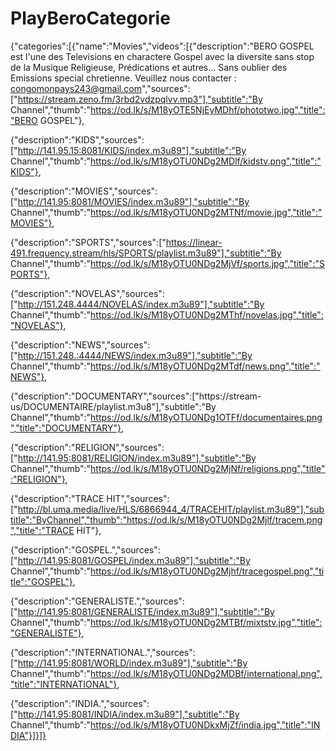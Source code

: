 # PlayBeroCategorie
{"categories":[{"name":"Movies","videos":[{"description":"BERO GOSPEL est l'une des Televisions en charactere Gospel avec la diversite sans stop de la Musique Religieuse, Prédications et autres... Sans oublier des Emissions special chretienne. Veuillez nous contacter : congomonpays243@gmail.com","sources":["https://stream.zeno.fm/3rbd2vdzpqlvv.mp3"],"subtitle":"By Channel","thumb":"https://od.lk/s/M18yOTE5NjEyMDhf/phototwo.jpg","title":"BERO GOSPEL"},

{"description":"KIDS","sources":["http://141.95.15:8081/KIDS/index.m3u89"],"subtitle":"By Channel","thumb":"https://od.lk/s/M18yOTU0NDg2MDlf/kidstv.png","title":"KIDS"},

{"description":"MOVIES","sources":["http://141.95:8081/MOVIES/index.m3u89"],"subtitle":"By Channel","thumb":"https://od.lk/s/M18yOTU0NDg2MTNf/movie.jpg","title":"MOVIES"},

{"description":"SPORTS","sources":["https://linear-491.frequency.stream/hls/SPORTS/playlist.m3u89"],"subtitle":"By Channel","thumb":"https://od.lk/s/M18yOTU0NDg2MjVf/sports.jpg","title":"SPORTS"},

{"description":"NOVELAS","sources":["http://151.248.4444/NOVELAS/index.m3u89"],"subtitle":"By Channel","thumb":"https://od.lk/s/M18yOTU0NDg2MThf/novelas.jpg","title":"NOVELAS"},

{"description":"NEWS","sources":["http://151.248.:4444/NEWS/index.m3u89"],"subtitle":"By Channel","thumb":"https://od.lk/s/M18yOTU0NDg2MTdf/news.png","title":"NEWS"},

{"description":"DOCUMENTARY","sources":["https://stream-us/DOCUMENTAIRE/playlist.m3u8"],"subtitle":"By Channel","thumb":"https://od.lk/s/M18yOTU0NDg1OTFf/documentaires.png","title":"DOCUMENTARY"},

{"description":"RELIGION","sources":["http://141.95:8081/RELIGION/index.m3u89"],"subtitle":"By Channel","thumb":"https://od.lk/s/M18yOTU0NDg2MjNf/religions.png","title":"RELIGION"},

{"description":"TRACE HIT","sources":["http://bl.uma.media/live/HLS/6866944_4/TRACEHIT/playlist.m3u89"],"subtitle":"ByChannel","thumb":"https://od.lk/s/M18yOTU0NDg2Mjlf/tracem.png","title":"TRACE HIT"},

{"description":"GOSPEL.","sources":["http://141.95:8081/GOSPEL/index.m3u89"],"subtitle":"By Channel","thumb":"https://od.lk/s/M18yOTU0NDg2Mjhf/tracegospel.png","title":"GOSPEL"},

{"description":"GENERALISTE.","sources":["http://141.95:8081/GENERALISTE/index.m3u89"],"subtitle":"By Channel","thumb":"https://od.lk/s/M18yOTU0NDg2MTBf/mixtstv.jpg","title":"GENERALISTE"},

{"description":"INTERNATIONAL.","sources":["http://141.95:8081/WORLD/index.m3u89"],"subtitle":"By Channel","thumb":"https://od.lk/s/M18yOTU0NDg2MDBf/international.png","title":"INTERNATIONAL"},

{"description":"INDIA.","sources":["http://141.95:8081/INDIA/index.m3u89"],"subtitle":"By Channel","thumb":"https://od.lk/s/M18yOTU0NDkxMjZf/india.jpg","title":"INDIA"}]}]}
